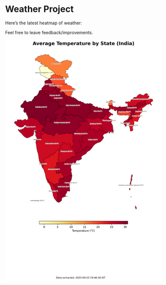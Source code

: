 # Weather Project

Here’s the latest heatmap of weather:

Feel free to leave feedback/improvements.

![India Heatmap](docs/assets/india_heatmap.png?v=D158DC)
